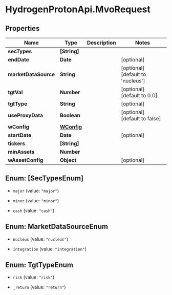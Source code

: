 # HydrogenProtonApi.MvoRequest

## Properties
Name | Type | Description | Notes
------------ | ------------- | ------------- | -------------
**secTypes** | **[String]** |  | 
**endDate** | **Date** |  | [optional] 
**marketDataSource** | **String** |  | [optional] [default to 'nucleus']
**tgtVal** | **Number** |  | [optional] [default to 0.0]
**tgtType** | **String** |  | [optional] 
**useProxyData** | **Boolean** |  | [optional] [default to false]
**wConfig** | [**WConfig**](WConfig.md) |  | 
**startDate** | **Date** |  | [optional] 
**tickers** | **[String]** |  | 
**minAssets** | **Number** |  | 
**wAssetConfig** | **Object** |  | [optional] 


<a name="[SecTypesEnum]"></a>
## Enum: [SecTypesEnum]


* `major` (value: `"major"`)

* `minor` (value: `"minor"`)

* `cash` (value: `"cash"`)




<a name="MarketDataSourceEnum"></a>
## Enum: MarketDataSourceEnum


* `nucleus` (value: `"nucleus"`)

* `integration` (value: `"integration"`)




<a name="TgtTypeEnum"></a>
## Enum: TgtTypeEnum


* `risk` (value: `"risk"`)

* `_return` (value: `"return"`)




